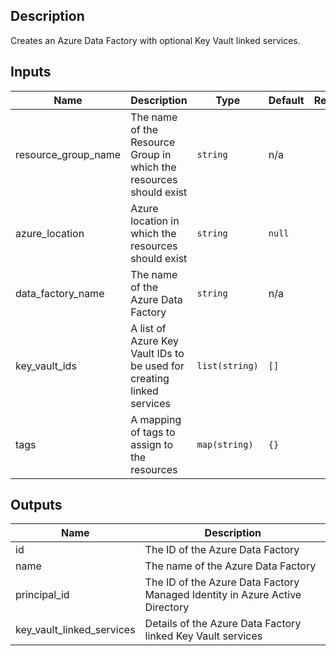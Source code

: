 ## Description

Creates an Azure Data Factory with optional Key Vault linked services.

## Inputs

| Name                | Description                                                           | Type           | Default | Required |
|---------------------|-----------------------------------------------------------------------|----------------|---------|:--------:|
| resource_group_name | The name of the Resource Group in which the resources should exist    | `string`       | n/a     |   yes    |
| azure_location      | Azure location in which the resources should exist                    | `string`       | `null`  |    no    |
| data_factory_name   | The name of the Azure Data Factory                                    | `string`       | n/a     |   yes    |
| key_vault_ids       | A list of Azure Key Vault IDs to be used for creating linked services | `list(string)` | `[]`    |    no    |
| tags                | A mapping of tags to assign to the resources                          | `map(string)`  | `{}`    |    no    |

## Outputs

| Name                      | Description                                                                 |
|---------------------------|-----------------------------------------------------------------------------|
| id                        | The ID of the Azure Data Factory                                            |
| name                      | The name of the Azure Data Factory                                          |
| principal_id              | The ID of the Azure Data Factory Managed Identity in Azure Active Directory |
| key_vault_linked_services | Details of the Azure Data Factory linked Key Vault services                 |

